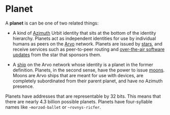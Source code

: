 # Planet

A **planet** is can be one of two related things:

- A kind of [Azimuth](azimuth) Urbit identity that sits at the bottom of the identity hierarchy. Planets act as independent identities for use by individual humans as peers on the [Arvo](arvo) network. Planets are issued by [stars](star), and receive services such as peer-to-peer routing and [over-the-air software updates](ota-updates) from the star that sponsors them.

- A [ship](ship) on the Arvo network whose identity is a planet in the former definition. Planets, in the second sense, have the power to issue [moons](moon). Moons are Arvo ships that are meant for use with devices, are completely subordinated from their parent planet, and have no Azimuth presence. 

Planets have addresses that are representable by 32 bits. This means that there are nearly 4.3 billion possible planets. Planets have four-syllable names like `~morzod-ballet` or `~rovnys-ricfer`.
